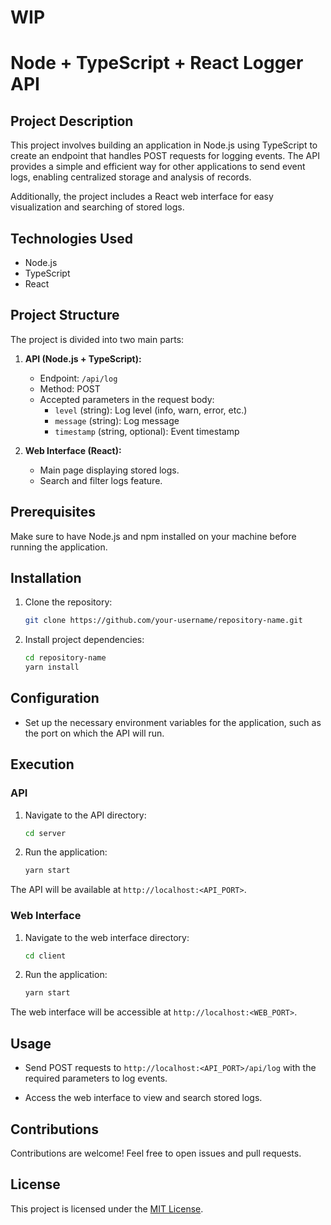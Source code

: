 # WIP

# Node + TypeScript + React Logger API

## Project Description

This project involves building an application in Node.js using TypeScript to create an endpoint that handles POST requests for logging events. The API provides a simple and efficient way for other applications to send event logs, enabling centralized storage and analysis of records.

Additionally, the project includes a React web interface for easy visualization and searching of stored logs.

## Technologies Used

- Node.js
- TypeScript
- React

## Project Structure

The project is divided into two main parts:

1. **API (Node.js + TypeScript):**
   - Endpoint: `/api/log`
   - Method: POST
   - Accepted parameters in the request body:
     - `level` (string): Log level (info, warn, error, etc.)
     - `message` (string): Log message
     - `timestamp` (string, optional): Event timestamp

2. **Web Interface (React):**
   - Main page displaying stored logs.
   - Search and filter logs feature.

## Prerequisites

Make sure to have Node.js and npm installed on your machine before running the application.

## Installation

1. Clone the repository:

   ```bash
   git clone https://github.com/your-username/repository-name.git
   ```

2. Install project dependencies:

   ```bash
   cd repository-name
   yarn install
   ```

## Configuration

- Set up the necessary environment variables for the application, such as the port on which the API will run.

## Execution

### API

1. Navigate to the API directory:

   ```bash
   cd server
   ```

2. Run the application:

   ```bash
   yarn start
   ```

The API will be available at `http://localhost:<API_PORT>`.

### Web Interface

1. Navigate to the web interface directory:

   ```bash
   cd client
   ```

2. Run the application:

   ```bash
   yarn start
   ```

The web interface will be accessible at `http://localhost:<WEB_PORT>`.

## Usage

- Send POST requests to `http://localhost:<API_PORT>/api/log` with the required parameters to log events.

- Access the web interface to view and search stored logs.

## Contributions

Contributions are welcome! Feel free to open issues and pull requests.

## License

This project is licensed under the [MIT License](LICENSE).

